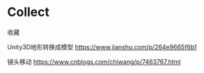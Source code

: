# Collect
收藏

Unity3D地形转换成模型
https://www.jianshu.com/p/264e9665f6b1

镜头移动
https://www.cnblogs.com/chiwang/p/7463767.html
